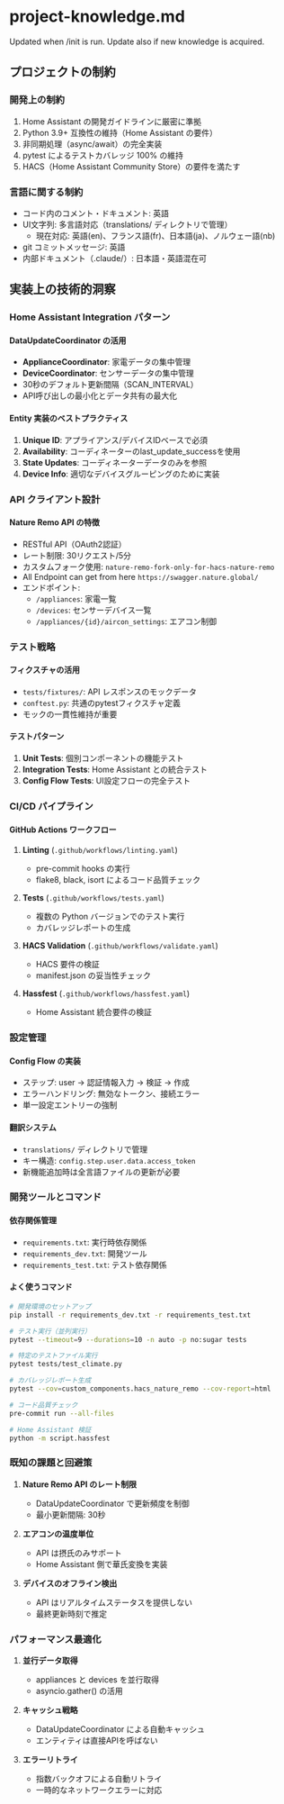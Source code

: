# project-knowledge.md

Updated when /init is run. Update also if new knowledge is acquired.

## プロジェクトの制約

### 開発上の制約
1. Home Assistant の開発ガイドラインに厳密に準拠
2. Python 3.9+ 互換性の維持（Home Assistant の要件）
3. 非同期処理（async/await）の完全実装
4. pytest によるテストカバレッジ 100% の維持
5. HACS（Home Assistant Community Store）の要件を満たす

### 言語に関する制約
- コード内のコメント・ドキュメント: 英語
- UI文字列: 多言語対応（translations/ ディレクトリで管理）
  - 現在対応: 英語(en)、フランス語(fr)、日本語(ja)、ノルウェー語(nb)
- git コミットメッセージ: 英語
- 内部ドキュメント（.claude/）: 日本語・英語混在可

## 実装上の技術的洞察

### Home Assistant Integration パターン

#### DataUpdateCoordinator の活用
- **ApplianceCoordinator**: 家電データの集中管理
- **DeviceCoordinator**: センサーデータの集中管理
- 30秒のデフォルト更新間隔（SCAN_INTERVAL）
- API呼び出しの最小化とデータ共有の最大化

#### Entity 実装のベストプラクティス
1. **Unique ID**: アプライアンス/デバイスIDベースで必須
2. **Availability**: コーディネーターのlast_update_successを使用
3. **State Updates**: コーディネーターデータのみを参照
4. **Device Info**: 適切なデバイスグルーピングのために実装

### API クライアント設計

#### Nature Remo API の特徴
- RESTful API（OAuth2認証）
- レート制限: 30リクエスト/5分
- カスタムフォーク使用: `nature-remo-fork-only-for-hacs-nature-remo`
- All Endpoint can get from here `https://swagger.nature.global/`
- エンドポイント:
  - `/appliances`: 家電一覧
  - `/devices`: センサーデバイス一覧
  - `/appliances/{id}/aircon_settings`: エアコン制御

### テスト戦略

#### フィクスチャの活用
- `tests/fixtures/`: API レスポンスのモックデータ
- `conftest.py`: 共通のpytestフィクスチャ定義
- モックの一貫性維持が重要

#### テストパターン
1. **Unit Tests**: 個別コンポーネントの機能テスト
2. **Integration Tests**: Home Assistant との統合テスト
3. **Config Flow Tests**: UI設定フローの完全テスト

### CI/CD パイプライン

#### GitHub Actions ワークフロー
1. **Linting** (`.github/workflows/linting.yaml`)
   - pre-commit hooks の実行
   - flake8, black, isort によるコード品質チェック

2. **Tests** (`.github/workflows/tests.yaml`)
   - 複数の Python バージョンでのテスト実行
   - カバレッジレポートの生成

3. **HACS Validation** (`.github/workflows/validate.yaml`)
   - HACS 要件の検証
   - manifest.json の妥当性チェック

4. **Hassfest** (`.github/workflows/hassfest.yaml`)
   - Home Assistant 統合要件の検証

### 設定管理

#### Config Flow の実装
- ステップ: user → 認証情報入力 → 検証 → 作成
- エラーハンドリング: 無効なトークン、接続エラー
- 単一設定エントリーの強制

#### 翻訳システム
- `translations/` ディレクトリで管理
- キー構造: `config.step.user.data.access_token`
- 新機能追加時は全言語ファイルの更新が必要

### 開発ツールとコマンド

#### 依存関係管理
- `requirements.txt`: 実行時依存関係
- `requirements_dev.txt`: 開発ツール
- `requirements_test.txt`: テスト依存関係

#### よく使うコマンド
```bash
# 開発環境のセットアップ
pip install -r requirements_dev.txt -r requirements_test.txt

# テスト実行（並列実行）
pytest --timeout=9 --durations=10 -n auto -p no:sugar tests

# 特定のテストファイル実行
pytest tests/test_climate.py

# カバレッジレポート生成
pytest --cov=custom_components.hacs_nature_remo --cov-report=html

# コード品質チェック
pre-commit run --all-files

# Home Assistant 検証
python -m script.hassfest
```

### 既知の課題と回避策

1. **Nature Remo API のレート制限**
   - DataUpdateCoordinator で更新頻度を制御
   - 最小更新間隔: 30秒

2. **エアコンの温度単位**
   - API は摂氏のみサポート
   - Home Assistant 側で華氏変換を実装

3. **デバイスのオフライン検出**
   - API はリアルタイムステータスを提供しない
   - 最終更新時刻で推定

### パフォーマンス最適化

1. **並行データ取得**
   - appliances と devices を並行取得
   - asyncio.gather() の活用

2. **キャッシュ戦略**
   - DataUpdateCoordinator による自動キャッシュ
   - エンティティは直接APIを呼ばない

3. **エラーリトライ**
   - 指数バックオフによる自動リトライ
   - 一時的なネットワークエラーに対応